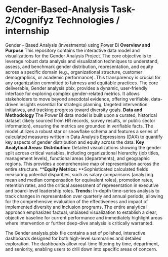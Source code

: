 # Gender-Based-Analysis Task-2/Cognifyz Technologies / internship
Gender - Based Analysis (investments) using Power Bi
**Overview and Purpose**
This repository contains the interactive data model and visualizations for the Gender Analysis Project. The core objective is to leverage robust data analysis and visualization techniques to understand, assess, and benchmark gender distribution, representation, and equity across a specific domain (e.g., organizational structure, customer demographics, or academic performance).
This transparency is crucial for any organization committed to fairness and equitable practices. The core deliverable, Gender analysis.pbix, provides a dynamic, user-friendly interface for exploring complex gender-related metrics. 
It allows stakeholders to move beyond anecdotal evidence, offering verifiable, data-driven insights essential for strategic planning, targeted intervention initiatives, and tracking progress toward diversity goals.
**Data and Methodology**
The Power BI data model is built upon a curated, historical dataset (likely sourced from HR records, survey results, or public sector information), ensuring the metrics are grounded in verifiable facts.
The model utilizes a robust star or snowflake schema and features a series of calculated measures written in Data Analysis Expressions (DAX) to quantify key aspects of gender distribution and equity across the data.
**Key Analytical Areas:**
**Distribution:** Detailed visualizations showing the gender split across critical variables, including organizational hierarchy (job titles, management levels), functional areas (departments), and geographic regions. This provides a comprehensive map of representation across the entire structure.
****Equity Metrics:** **Sophisticated calculated fields measuring potential disparities, such as salary comparisons (analyzing mean and median compensation for equivalent roles), promotion rates, retention rates, and the critical assessment of representation in executive and board-level leadership roles.
**Trends:** In-depth time-series analysis to track changes in representation over quarterly and annual periods, allowing for the comprehensive evaluation of the effectiveness and impact of implemented diversity and inclusion programs.
The entire analytical approach emphasizes factual, unbiased visualization to establish a clear, objective baseline for current performance and immediately highlight areas where intervention or further deep-dive analysis is critically warranted.

The Gender analysis.pbix file contains a set of polished, interactive dashboards designed for both high-level summaries and detailed exploration. The dashboards allow real-time filtering by time, department, and seniority, enabling users to drill down into specific areas of concern.
